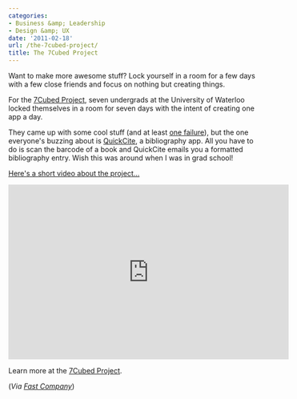 ```yaml
---
categories:
- Business &amp; Leadership
- Design &amp; UX
date: '2011-02-18'
url: /the-7cubed-project/
title: The 7Cubed Project
---
```


Want to make more awesome stuff? Lock yourself in a room for a few days with a few close friends and focus on nothing but creating things.

For the <a href="http://7cubedproject.com/">7Cubed Project</a>, seven undergrads at the University of Waterloo locked themselves in a room for seven days with the intent of creating one app a day.

They came up with some cool stuff (and at least <a href="http://7cubedproject.com/post/1665781822/day-4-the-bitter-taste-of-failure">one failure</a>), but the one everyone's buzzing about is <a href="http://quickcite.it/">QuickCite</a>, a bibliography app. All you have to do is scan the barcode of a book and QuickCite emails you a formatted bibliography entry. Wish this was around when I was in grad school!

<a href="https://www.youtube.com/watch?v=ObRLASu8OBE">Here's a short video about the project...</a>

<p align="center"><iframe title="YouTube video player" width="560" height="349" src="https://www.youtube.com/embed/ObRLASu8OBE?rel=0" frameborder="0" allowfullscreen></iframe></p>

Learn more at the <a href="http://7cubedproject.com/">7Cubed Project</a>.

(<em>Via <a href="http://www.fastcompany.com/1727803/barcode-to-bibliography-app-makes-college-ridiculously-easy">Fast Company</a></em>)